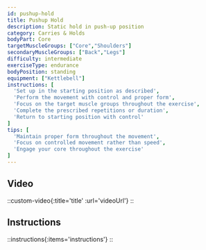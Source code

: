 ```yaml
---
id: pushup-hold
title: Pushup Hold
description: Static hold in push-up position
category: Carries & Holds
bodyPart: Core
targetMuscleGroups: ["Core","Shoulders"]
secondaryMuscleGroups: ["Back","Legs"]
difficulty: intermediate
exerciseType: endurance
bodyPosition: standing
equipment: ["Kettlebell"]
instructions: [
  'Set up in the starting position as described',
  'Perform the movement with control and proper form',
  'Focus on the target muscle groups throughout the exercise',
  'Complete the prescribed repetitions or duration',
  'Return to starting position with control'
]
tips: [
  'Maintain proper form throughout the movement',
  'Focus on controlled movement rather than speed',
  'Engage your core throughout the exercise'
]
---
```


## Video

::custom-video{:title='title' :url='videoUrl'}
::

## Instructions

::instructions{:items='instructions'}
::

